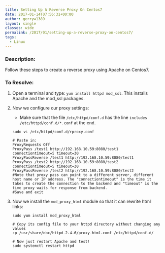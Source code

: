 ```yaml
---
title: Setting Up A Reverse Proxy On Centos7
date: 2017-01-14T07:56:31+00:00
author: gerryw1389
layout: single
classes: wide
permalink: /2017/01/setting-up-a-reverse-proxy-on-centos7/
tags:
  - Linux
---
```

<!--more-->

### Description:

Follow these steps to create a reverse proxy using Apache on Centos7.

### To Resolve:

1. Open a terminal and type: `yum install httpd mod_ssl`. This installs Apache and the mod_ssl packages.

2. Now we configure our proxy settings:

   - Make sure that the file `/etc/httpd/conf.d` has the line `includes /etc/httpd/conf.d/*.conf` at the end.

   ```shell
   sudo vi /etc/httpd/conf.d/rproxy.conf

   # Paste in:
   ProxyRequests Off
   ProxyPass /test1 http://192.168.10.59:8080/test1 connectiontimeout=5 timeout=30
   ProxyPassReverse /test1 http://192.168.10.59:8080/test1
   ProxyPass /test2 http://192.168.10.59:8080/test2 connectiontimeout=5 timeout=30
   ProxyPassReverse /test2 http://192.168.10.59:8080/test2
   #Note that proxy pass can point to a different server, different host name or IP address. The "connectiontimeout" is the time it takes to create the connection to the backend and "timeout" is the time proxy waits for response from backend.
   #Save and exit
   ```

3. Now we install the `mod_proxy_html` module so that it can rewrite html links:

   ```shell
   sudo yum install mod_proxy_html

   # Copy its config file to your httpd directory without changing any values
   cp /usr/share/doc/httpd-2.4.6/proxy-html.conf /etc/httpd/conf.d/

   # Now just restart Apache and test!
   sudo systemctl restart httpd
   ```
